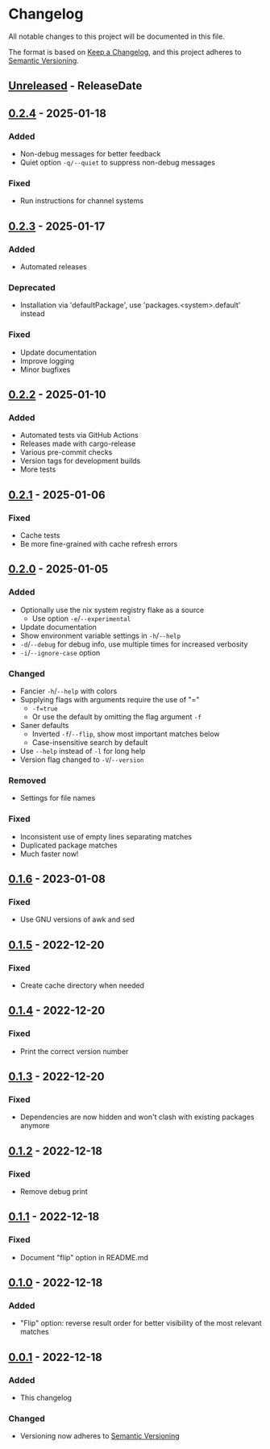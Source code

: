# Changelog

All notable changes to this project will be documented in this file.

The format is based on [Keep a Changelog](https://keepachangelog.com/en/1.0.0/),
and this project adheres to [Semantic Versioning](https://semver.org/spec/v2.0.0.html).

<!-- next-header -->

## [Unreleased] - ReleaseDate

## [0.2.4] - 2025-01-18

### Added
- Non-debug messages for better feedback
- Quiet option `-q/--quiet` to suppress non-debug messages

### Fixed
- Run instructions for channel systems

## [0.2.3] - 2025-01-17

### Added
- Automated releases

### Deprecated
- Installation via 'defaultPackage', use 'packages.\<system\>.default' instead

### Fixed
- Update documentation
- Improve logging
- Minor bugfixes

## [0.2.2] - 2025-01-10

### Added
- Automated tests via GitHub Actions
- Releases made with cargo-release
- Various pre-commit checks
- Version tags for development builds
- More tests

## [0.2.1] - 2025-01-06

### Fixed
- Cache tests
- Be more fine-grained with cache refresh errors

## [0.2.0] - 2025-01-05

### Added
- Optionally use the nix system registry flake as a source
  - Use option `-e`/`--experimental`
- Update documentation
- Show environment variable settings in `-h`/`--help`
- `-d`/`--debug` for debug info, use multiple times for increased verbosity
- `-i`/`--ignore-case` option

### Changed
- Fancier `-h`/`--help` with colors
- Supplying flags with arguments require the use of "="
  - `-f=true`
  - Or use the default by omitting the flag argument `-f`
- Saner defaults
  - Inverted `-f`/`--flip`, show most important matches below
  - Case-insensitive search by default
- Use `--help` instead of `-l` for long help
- Version flag changed to `-V`/`--version`

### Removed
- Settings for file names

### Fixed
- Inconsistent use of empty lines separating matches
- Duplicated package matches
- Much faster now!

## [0.1.6] - 2023-01-08

### Fixed
- Use GNU versions of awk and sed

## [0.1.5] - 2022-12-20

### Fixed
- Create cache directory when needed

## [0.1.4] - 2022-12-20

### Fixed
- Print the correct version number

## [0.1.3] - 2022-12-20

### Fixed
- Dependencies are now hidden and won't clash with existing packages anymore

## [0.1.2] - 2022-12-18

### Fixed
- Remove debug print

## [0.1.1] - 2022-12-18

### Fixed
- Document "flip" option in README.md

## [0.1.0] - 2022-12-18

### Added
- "Flip" option: reverse result order for better visibility of the most relevant matches

## [0.0.1] - 2022-12-18

### Added
- This changelog

### Changed

- Versioning now adheres to [Semantic Versioning](https://semver.org/spec/v2.0.0.html)

<!-- next-url -->
[Unreleased]: https://github.com/OleMussmann/Nix-Package-Search/compare/v0.2.4...development
[0.2.4]: https://github.com/OleMussmann/Nix-Package-Search/compare/v0.2.3...v0.2.4
[0.2.3]: https://github.com/OleMussmann/Nix-Package-Search/compare/v0.2.2...v0.2.3
[0.2.2]: https://github.com/OleMussmann/Nix-Package-Search/compare/v0.2.1...v0.2.2
[0.2.1]: https://github.com/OleMussmann/Nix-Package-Search/compare/v0.2.0...v0.2.1
[0.2.0]: https://github.com/OleMussmann/Nix-Package-Search/compare/v0.1.6...v0.2.0
[0.1.6]: https://github.com/OleMussmann/Nix-Package-Search/compare/v0.1.5...v0.1.6
[0.1.5]: https://github.com/OleMussmann/Nix-Package-Search/compare/v0.1.4...v0.1.5
[0.1.4]: https://github.com/OleMussmann/Nix-Package-Search/compare/v0.1.3...v0.1.4
[0.1.3]: https://github.com/OleMussmann/Nix-Package-Search/compare/v0.1.2...v0.1.3
[0.1.2]: https://github.com/OleMussmann/Nix-Package-Search/compare/v0.1.1...v0.1.2
[0.1.1]: https://github.com/OleMussmann/Nix-Package-Search/compare/v0.1.0...v0.1.1
[0.1.0]: https://github.com/OleMussmann/Nix-Package-Search/compare/v0.0.1...v0.1.0
[0.0.1]: https://github.com/OleMussmann/Nix-Package-Search/releases/tag/v0.0.1
